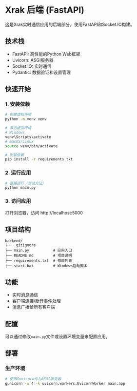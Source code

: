 # Xrak 后端 (FastAPI)

这是Xrak实时通信应用的后端部分，使用FastAPI和Socket.IO构建。

## 技术栈
- FastAPI: 高性能的Python Web框架
- Uvicorn: ASGI服务器
- Socket.IO: 实时通信
- Pydantic: 数据验证和设置管理

## 快速开始

### 1. 安装依赖

```bash
# 创建虚拟环境
python -m venv venv

# 激活虚拟环境
# Windows
venv\Scripts\activate
# macOS/Linux
source venv/bin/activate

# 安装依赖
pip install -r requirements.txt
```

### 2. 运行应用

```bash
# 直接运行（测试方法）
python main.py
```

### 3. 访问应用

打开浏览器，访问 http://localhost:5000

## 项目结构
```
backend/
├── .gitignore
├── main.py           # 应用入口
├── README.md         # 项目说明
├── requirements.txt  # 依赖列表
├── start.bat         # Windows启动脚本

```

## 功能
- 实时消息通信
- 客户端连接/断开事件处理
- 消息广播给所有客户端

## 配置
可以通过修改`main.py`文件或设置环境变量来配置应用。

## 部署
### 生产环境
```bash
# 使用Gunicorn作为ASGI服务器
gunicorn -w 4 -k uvicorn.workers.UvicornWorker main:app
```